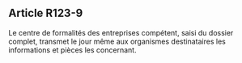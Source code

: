 Article R123-9
----
Le centre de formalités des entreprises compétent, saisi du dossier complet,
transmet le jour même aux organismes destinataires les informations et pièces
les concernant.
